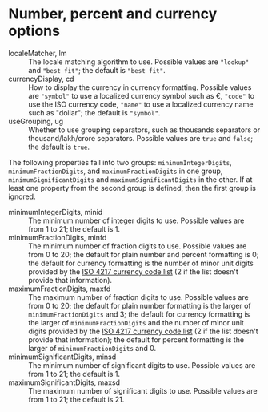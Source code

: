 <!-- ======================================================================
--- Search engine
title:          Number, percent and currency options
keywords:       number, percent, currency, options
description:    Number, percent and currency options in NgTranslation.
--- Menu system
order:          40
text:           Number related options
hidden:         false
umbel:          false
--- Page properties
id:             
document:       
layout:         layout-2-left
$-left:         #side-menu
searchable:     true
--- Side menu
side-menu-root:     /localization
side-menu-header:   Localization
side-menu-top:      
side-menu-depth:    1
======================================================================= -->

# Number, percent and currency options

<dl>
  <dt>localeMatcher, lm</dt>
  <dd>
    The locale matching algorithm to use. Possible values are <code>"lookup"</code>
    and <code>"best fit"</code>; the default is <code>"best fit"</code>.
  </dd>
  <dt>currencyDisplay, cd</dt>
  <dd>
    How to display the currency in currency formatting. Possible values are
    <code>"symbol"</code> to use a localized currency symbol such as €,
    <code>"code"</code> to use the ISO currency code, <code>"name"</code> to
    use a localized currency name such as "dollar"; the default is <code>"symbol"</code>.
  </dd>
  <dt>useGrouping, ug</dt>
  <dd>
    Whether to use grouping separators, such as thousands separators or
    thousand/lakh/crore separators. Possible values are <code>true</code> and
    <code>false</code>; the default is <code>true</code>.
  </dd>
</dl>

The following properties fall into two groups: <code>minimumIntegerDigits</code>,
<code>minimumFractionDigits</code>, and <code>maximumFractionDigits</code> in one
group, <code>minimumSignificantDigits</code> and <code>maximumSignificantDigits</code>
in the other. If at least one property from the second group is defined, then the
first group is ignored.

<dl>
  <dt>minimumIntegerDigits, minid</dt>
  <dd>
    The minimum number of integer digits to use. Possible values are from 1 to 21;
    the default is 1.
  </dd>
  <dt>minimumFractionDigits, minfd</dt>
  <dd>
    The minimum number of fraction digits to use. Possible values are from 0 to 20;
    the default for plain number and percent formatting is 0; the default for
    currency formatting is the number of minor unit digits provided by the
    <a href="http://www.currency-iso.org/en/home/tables/table-a1.html">ISO 4217 currency code list</a>
    (2 if the list doesn't provide that information).
  </dd>
  <dt>maximumFractionDigits, maxfd</dt>
  <dd>
    The maximum number of fraction digits to use. Possible values are from 0 to 20;
    the default for plain number formatting is the larger of
    <code>minimumFractionDigits</code> and 3; the default for currency formatting
    is the larger of <code>minimumFractionDigits</code> and the number of minor
    unit digits provided by the
    <a href="http://www.currency-iso.org/en/home/tables/table-a1.html">ISO 4217 currency code list</a>
    (2 if the list doesn't provide that information); the default for percent
    formatting is the larger of <code>minimumFractionDigits</code> and 0.
  </dd>
  <dt>minimumSignificantDigits, minsd</dt>
  <dd>
    The minimum number of significant digits to use. Possible values are from 1 to 21;
    the default is 1.
  </dd>
  <dt>maximumSignificantDigits, maxsd</dt>
  <dd>
    The maximum number of significant digits to use. Possible values are from 1 to 21;
    the default is 21.
  </dd>
</dl>
